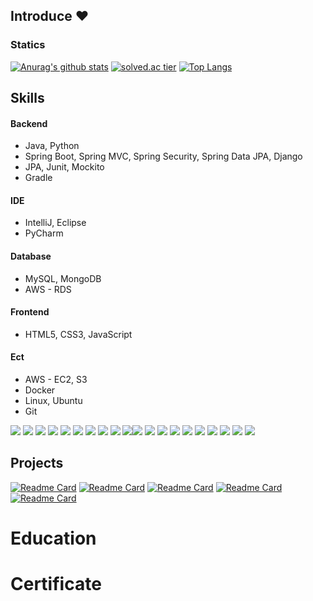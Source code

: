 ## Introduce :heart:

<!--
**hahyuning/hahyuning** is a ✨ _special_ ✨ repository because its `README.md` (this file) appears on your GitHub profile.

Here are some ideas to get you started:

- 🔭 I’m currently working on ...
- 🌱 I’m currently learning ...
- 👯 I’m looking to collaborate on ...
- 🤔 I’m looking for help with ...
- 💬 Ask me about ...
- 📫 How to reach me: ...
- 😄 Pronouns: ...
- ⚡ Fun fact: ...
-->

### Statics
[![Anurag's github stats](https://github-readme-stats.vercel.app/api?username=hahyuning&hide=contribs,prs&show_icons=true&theme=dracula)](https://github.com/hahyuning)
[![solved.ac tier](http://mazassumnida.wtf/api/v2/generate_badge?boj=hahyuning)](https://solved.ac/hahyuning)
[![Top Langs](https://github-readme-stats.vercel.app/api/top-langs/?username=hahyuning&layout=compact&exclude_repo=ML%20Notebook)](https://github.com/hahyuning)


## Skills
#### Backend
+ Java, Python 
+ Spring Boot, Spring MVC, Spring Security, Spring Data JPA, Django 
+ JPA, Junit, Mockito 
+ Gradle 

#### IDE 
+ IntelliJ, Eclipse 
+ PyCharm 

#### Database 
+ MySQL, MongoDB
+ AWS - RDS

#### Frontend 
+ HTML5, CSS3, JavaScript 

#### Ect 
+ AWS - EC2, S3 
+ Docker 
+ Linux, Ubuntu 
+ Git 

<img src="https://img.shields.io/badge/Java-007396?style=flat-square&logo=java&logoColor=white"/>&nbsp;<img src="https://img.shields.io/badge/Python-3766AB?style=flat-square&logo=Python&logoColor=white"/>&nbsp;<img src="https://img.shields.io/badge/Spring-6DB33F?style=flat-square&logo=Spring&logoColor=white"/>&nbsp;<img src="https://img.shields.io/badge/SpringBoot-6DB33F?style=flat-square&logo=SpringBoot&logoColor=white"/>&nbsp;<img src="https://img.shields.io/badge/Django-092E20?style=flat-square&logo=Django&logoColor=white"/>&nbsp;<img src="https://img.shields.io/badge/JUnit5-25A162?style=flat-square&logo=JUnit5&logoColor=white"/>&nbsp;<img src="https://img.shields.io/badge/Gradle-02303A?style=flat-square&logo=Gradle&logoColor=white"/>&nbsp;<img src="https://img.shields.io/badge/IntelliJ-000000?style=flat-square&logo=IntelliJ&logoColor=white"/>&nbsp;<img src="https://img.shields.io/badge/Eclipse-2C2255?style=flat-square&logo=Eclipse&logoColor=white"/>&nbsp;<img src="https://img.shields.io/badge/PyCharm-000000?style=flat-square&logo=PyCharm&logoColor=white"/><img src="https://img.shields.io/badge/MySQL-4479A1?style=flat-square&logo=MySQL&logoColor=white"/>&nbsp;<img src="https://img.shields.io/badge/MongoDB-47A248?style=flat-square&logo=MongoDB&logoColor=white"/>&nbsp;<img src="https://img.shields.io/badge/HTML5-E34F26?style=flat-square&logo=HTML5&logoColor=white"/>&nbsp;<img src="https://img.shields.io/badge/CSS5-1572B6?style=flat-square&logo=CSS3&logoColor=white"/>&nbsp;<img src="https://img.shields.io/badge/JavaScript-007396?style=flat-square&logo=JavaScript&logoColor=white"/>&nbsp;<img src="https://img.shields.io/badge/Amazon%20AWS-232F3E?style=flat-square&logo=Amazon%20AWS&logoColor=white"/>&nbsp;<img src="https://img.shields.io/badge/Linux-FCC624?style=flat-square&logo=Linux&logoColor=white"/>&nbsp;<img src="https://img.shields.io/badge/Ubuntu-E95420?style=flat-square&logo=Ubuntu&logoColor=white"/>&nbsp;<img src="https://img.shields.io/badge/Docker-2496ED?style=flat-square&logo=Docker&logoColor=white"/>&nbsp;<img src="https://img.shields.io/badge/Git-F05032?style=flat-square&logo=Git&logoColor=white"/>&nbsp;

## Projects
[![Readme Card](https://github-readme-stats.vercel.app/api/pin/?username=hahyuning&repo=Spring_project&theme=dracula)](https://github.com/hahyuning/Spring_project)
[![Readme Card](https://github-readme-stats.vercel.app/api/pin/?username=hahyuning&repo=Django_project&theme=dracula)](https://github.com/hahyuning/Django_project)
[![Readme Card](https://github-readme-stats.vercel.app/api/pin/?username=hahyuning&repo=coding_test&theme=dracula)](https://github.com/hahyuning/coding_test)
[![Readme Card](https://github-readme-stats.vercel.app/api/pin/?username=hahyuning&repo=cs_study&theme=dracula)](https://github.com/hahyuning/cs_study)
[![Readme Card](https://github-readme-stats.vercel.app/api/pin/?username=hahyuning&repo=ML_notebook&theme=dracula)](https://github.com/hahyuning/ML_notebook)


# Education


# Certificate

